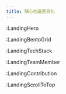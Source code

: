 ```yaml
---
title: 随心创造差异化
---
```


:LandingHero

:LandingBentoGrid

:LandingTechStack

<!-- :LandingComponentShowcase -->

:LandingTeamMember


<!-- 
:LandingDeveloperExperience

:LandingCommunityStats

:LandingFaq
 -->

:LandingContribution

:LandingScrollToTop

